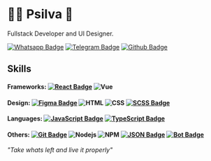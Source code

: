 # :man_technologist: Psilva 👋

Fullstack Developer and UI Designer. 

[![Whatsapp Badge](https://img.shields.io/badge/-Whatsapp-4CA143?style=flat-square&labelColor=4CA143&logo=whatsapp&logoColor=white&link=https://api.whatsapp.com/send?phone=5574991240418&text=Oi)](https://api.whatsapp.com/send?phone=5574991240418&text=Hey!)
[![Telegram Badge](https://img.shields.io/badge/Telegram-2CA5E0?style=flat-square&labelColor=2CA5E0&logo=telegram&logoColor=white)](https://t.me/codewithsilva)
[![Github Badge](https://img.shields.io/badge/-Github-000?style=flat-square&logo=Github&logoColor=white&link=https://github.com/codewithsilva)](https://github.com/codewithsilva)


## Skills

#### **Frameworks**: [![React Badge](https://img.shields.io/badge/-React-blue?style=flat-square&logo=react&logoColor=white)](https://reactjs.org/) ![Vue](https://img.shields.io/badge/-Vue-00b47d?style=flat-square&logo=vue.js&logoColor=white)

#### **Design**: [![Figma Badge](https://img.shields.io/badge/-Figma-purple?style=flat-square&logo=figma&logoColor=white)](https://www.figma.com/) ![HTML](https://img.shields.io/badge/-HTML-E34F26?style=flat-square&logo=html5&logoColor=white) ![CSS](https://img.shields.io/badge/-CSS-549FDE?style=flat-square&logo=css3&logoColor=white) [![SCSS Badge](https://img.shields.io/badge/-SCSS-CD6799?style=flat-square&logo=sass&logoColor=white)](https://sass-lang.com/)


#### **Languages**: [![JavaScript Badge](https://img.shields.io/badge/-JavaScript-F7DF1E?style=flat-square&logo=javascript&logoColor=black)](https://developer.mozilla.org/en-US/docs/Web/JavaScript) [![TypeScript Badge](https://img.shields.io/badge/-TypeScript-3178C6?style=flat-square&logo=typescript&logoColor=white)](https://www.typescriptlang.org/)

#### **Others**: [![Git Badge](https://img.shields.io/badge/-Git-F05032?style=flat-square&logo=git&logoColor=white)](https://git-scm.com/) ![Nodejs](https://img.shields.io/badge/-Node.js-43853d?style=flat-square&logo=Node.js&logoColor=white) ![NPM](https://img.shields.io/badge/NPM-%23000000.svg?style=flat-square&logo=npm&logoColor=white) [![JSON Badge](https://img.shields.io/badge/-JSON-000000?style=flat-square&logo=json&logoColor=white)](https://www.json.org/) [![Bot Badge](https://img.shields.io/badge/-Bot-0088cc?style=flat-square&logo=telegram&logoColor=white)](https://telegram.org/)

  *"Take whats left and live it properly"* 
</div>
